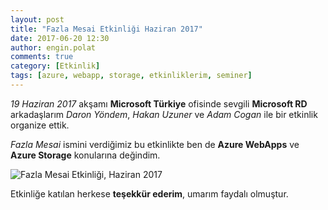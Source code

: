 ```yaml
---
layout: post
title: "Fazla Mesai Etkinliği Haziran 2017"
date: 2017-06-20 12:30
author: engin.polat
comments: true
category: [Etkinlik]
tags: [azure, webapp, storage, etkinliklerim, seminer]
---
```

*19 Haziran 2017* akşamı **Microsoft Türkiye** ofisinde sevgili **Microsoft RD** arkadaşlarım *Daron Yöndem*, *Hakan Uzuner* ve *Adam Cogan* ile bir etkinlik organize ettik.

*Fazla Mesai* ismini verdiğimiz bu etkinlikte ben de **Azure WebApps** ve **Azure Storage** konularına değindim.

<img class="lazy img-responsive" data-src="/assets/uploads/2017/06/fazla-mesai.png" alt="Fazla Mesai Etkinliği, Haziran 2017" />

Etkinliğe katılan herkese **teşekkür ederim**, umarım faydalı olmuştur.